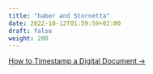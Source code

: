 ```yaml
---
title: "haber and Stornetta"
date: 2022-10-12T01:59:59+02:00
draft: false
weight: 200
---
```


<div class="card-list">
    <div class="card my-3">
        <div class="card-body">
            <a class="stretched-link" href="/cypherpunk/haber-and-stornetta/how-to-timestamp-a-digital-document">How to Timestamp a Digital Document &rarr;</a>
        </div>
    </div>
</div>